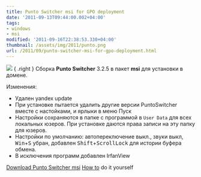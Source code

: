```yaml
---
title: Punto Switcher msi for GPO deployment
date: '2011-09-13T09:44:00.002+04:00'
tags:
- windows
- msi
modified: '2011-09-16T22:38:53.330+04:00'
thumbnail: /assets/img/2011/punto.png
url: /2011/09/punto-switcher-msi-for-gpo-deployment.html
---
```

![](/assets/img/2011/punto.png)
{ .right }
Сборка **Punto Switcher** 3.2.5 в пакет **msi** для установки в домене. 

Изменения:
- Удален yandex update
- При установке пытается удалить другие версии PuntoSwitcher вместе с настойками, и ярлыки в меню Пуск
- Настройки сохраняются в папке с программой в `User Data` для всех локальных юзеров. При установке даются права записи на эту папку для юзеров.
- Настройки по умолчанию: автопереключение выкл., звуки выкл, <kbd>Win</kbd>+<kbd>S</kbd> убран, добавлен <kbd>Shift</kbd>+<kbd>ScrollLock</kbd> для истории буфера обмена.
- В исключения программ добавлен IrfanView

[Download Punto Switcher msi](http://ge.tt/9CnWhh7?c) 
[How to](/2011/09/howto-cook-custom-firefox-msi-for-enterprise-deployment) do it yourself
